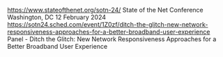 https://www.stateofthenet.org/sotn-24/
State of the Net Conference
Washington, DC
12 February 2024
https://sotn24.sched.com/event/1Z0zf/ditch-the-glitch-new-network-responsiveness-approaches-for-a-better-broadband-user-experience
Panel - Ditch the Glitch: New Network Responsiveness Approaches for a Better Broadband User Experience
